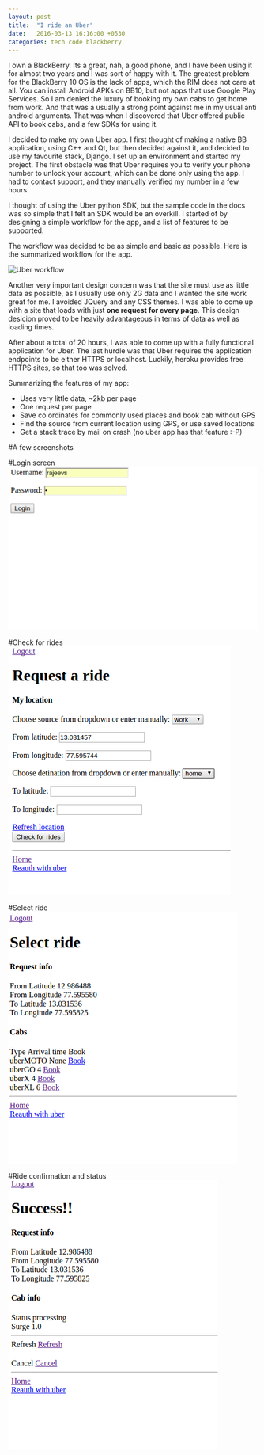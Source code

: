 ```yaml
---
layout: post
title:  "I ride an Uber"
date:   2016-03-13 16:16:00 +0530
categories: tech code blackberry
---
```


I own a BlackBerry. Its a great, nah, a good phone, and I have been using it for almost two years and I was sort of happy with it. The greatest problem for the BlackBerry 10 OS is the lack of apps, which the RIM does not care at all. You can install Android APKs on BB10, but not apps that use Google Play Services. So I am denied the luxury of booking my own cabs to get home from work. And that was a usually a strong point against me in my usual anti android arguments. That was when I discovered that Uber offered public API to book cabs, and a few SDKs for using it.

I decided to make my own Uber app. I first thought of making a native BB application, using C++ and Qt, but then decided against it, and decided to use my favourite stack, Django. I set up an environment and started my project. The first obstacle was that Uber requires you to verify your phone number to unlock your account, which can be done only using the app. I had to contact support, and they manually verified my number in a few hours.

I thought of using the Uber python SDK, but the sample code in the docs was so simple that I felt an SDK would be an overkill. I started of by designing a simple workflow for the app, and a list of features to be supported.

The workflow was decided to be as simple and basic as possible. Here is the summarized workflow for the app.

![Uber workflow](/img/uber/uber.png)

Another very important design concern was that the site must use as little data as possible, as I usually use only 2G data and I wanted the site work great for me. I avoided JQuery and any CSS themes. I was able to come up with a site that loads with just **one request for every page**. This design desicion proved to be heavily advantageous in terms of data as well as loading times.

After about a total of 20 hours, I was able to come up with a fully functional application for Uber. The last hurdle was that Uber requires the application endpoints to be either HTTPS or localhost. Luckily, heroku provides free HTTPS sites, so that too was solved.

Summarizing the features of my app:

- Uses very little data, ~2kb per page
- One request per page
- Save co ordinates for commonly used places and book cab without GPS
- Find the source from current location using GPS, or use saved locations
- Get a stack trace by mail on crash (no uber app has that feature :-P)

#A few screenshots

#Login screen
![Login](/img/uber/login.png)

#Check for rides
![Check for rides](/img/uber/book2.png)

#Select ride
![Select ride](/img/uber/select.png)

#Ride confirmation and status
![Ride confirmation and status](/img/uber/status.png)

